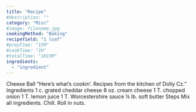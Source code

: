 ```yaml
---
title: "Recipe"
#description: ""
category: "Misc"
#image: filename.jpg
cookingMethod: "Baking"
recipeYield: "1 loaf"
#prepTime: "15M"
#cookTime: "1H"
#totalTime: "1H15M"
ingredients:
  - "ingredient"
---
```


Cheese Ball
“Here’s what’s cookin’. Recipes from the kitchen of Dolly Cz.”
Ingredients
1 c. grated cheddar cheese
8 oz. cream cheese
1 T. chopped onion
1 T. lemon juice
1 T. Worcestershire sauce
¼ lb. soft butter
Steps
Mix all ingredients. Chill. Roll in nuts.
